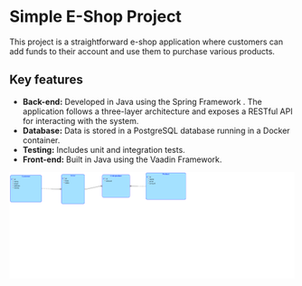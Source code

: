 # Simple E-Shop Project  

This project is a straightforward e-shop application where customers can add funds to their account and use them to purchase various products.  

## Key features
- **Back-end:** Developed in Java using the Spring Framework . The application follows a three-layer architecture and exposes a RESTful API for interacting with the system.
- **Database:** Data is stored in a PostgreSQL database running in a Docker container.
- **Testing:** Includes unit and integration tests.
- **Front-end:** Built in Java using the Vaadin Framework.  

<img src="diagram.png">
